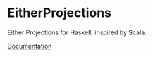 # EitherProjections
Either Projections for Haskell, inspired by Scala.

[Documentation](http://fehu.github.io/EitherProjections/doc/0.1.0.0/index.html)
